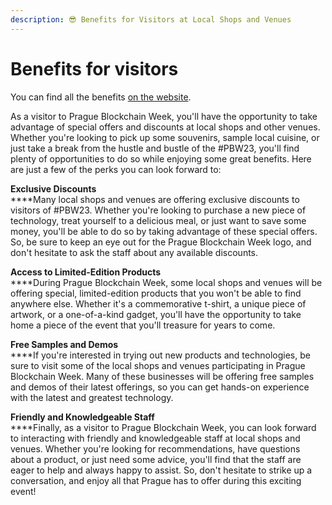 ```yaml
---
description: 😎 Benefits for Visitors at Local Shops and Venues
---
```


# Benefits for visitors

You can find all the benefits [on the website](https://explore.prgblockweek.com/23/benefits).

As a visitor to Prague Blockchain Week, you'll have the opportunity to take advantage of special offers and discounts at local shops and other venues. Whether you're looking to pick up some souvenirs, sample local cuisine, or just take a break from the hustle and bustle of the #PBW23, you'll find plenty of opportunities to do so while enjoying some great benefits. Here are just a few of the perks you can look forward to:

**Exclusive Discounts**\
****Many local shops and venues are offering exclusive discounts to visitors of #PBW23. Whether you're looking to purchase a new piece of technology, treat yourself to a delicious meal, or just want to save some money, you'll be able to do so by taking advantage of these special offers. So, be sure to keep an eye out for the Prague Blockchain Week logo, and don't hesitate to ask the staff about any available discounts.

**Access to Limited-Edition Products**\
****During Prague Blockchain Week, some local shops and venues will be offering special, limited-edition products that you won't be able to find anywhere else. Whether it's a commemorative t-shirt, a unique piece of artwork, or a one-of-a-kind gadget, you'll have the opportunity to take home a piece of the event that you'll treasure for years to come.

**Free Samples and Demos**\
****If you're interested in trying out new products and technologies, be sure to visit some of the local shops and venues participating in Prague Blockchain Week. Many of these businesses will be offering free samples and demos of their latest offerings, so you can get hands-on experience with the latest and greatest technology.

**Friendly and Knowledgeable Staff**\
****Finally, as a visitor to Prague Blockchain Week, you can look forward to interacting with friendly and knowledgeable staff at local shops and venues. Whether you're looking for recommendations, have questions about a product, or just need some advice, you'll find that the staff are eager to help and always happy to assist. So, don't hesitate to strike up a conversation, and enjoy all that Prague has to offer during this exciting event!
